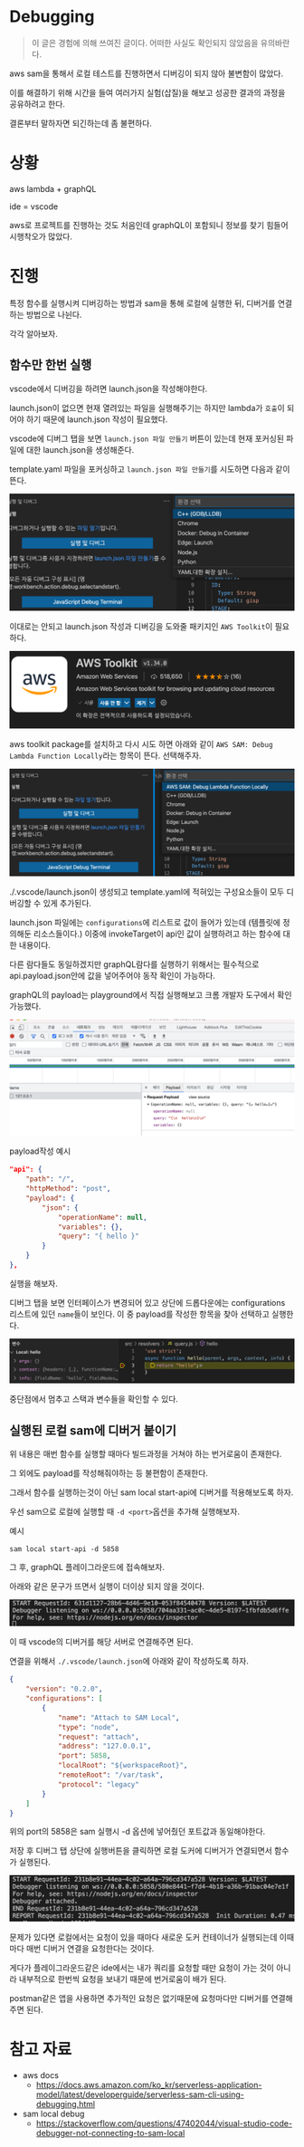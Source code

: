 # Debugging

> 이 글은 경험에 의해 쓰여진 글이다. 어떠한 사실도 확인되지 않았음을 유의바란다.

aws sam을 통해서 로컬 테스트를 진행하면서 디버깅이 되지 않아 불변함이 많았다.

이를 해결하기 위해 시간을 들여 여러가지 실험(삽질)을 해보고 성공한 결과의 과정을 공유하려고 한다.

결론부터 말하자면 되긴하는데 좀 불편하다.

# 상황

aws lambda + graphQL

ide = vscode

aws로 프로젝트를 진행하는 것도 처음인데 graphQL이 포함되니 정보를 찾기 힘들어 시행착오가 많았다.

# 진행

특정 함수를 실행시켜 디버깅하는 방법과 sam을 통해 로컬에 실행한 뒤, 디버거를 연결하는 방법으로 나뉜다.

각각 알아보자.

## 함수만 한번 실행

vscode에서 디버깅을 하려면 launch.json을 작성해야한다.

launch.json이 없으면 현재 열려있는 파일을 실행해주기는 하지만 lambda가 `호출`이 되어야 하기 때문에 launch.json 작성이 필요했다.

vscode에 디버그 탭을 보면 `launch.json 파일 만들기` 버튼이 있는데 현재 포커싱된 파일에 대한 launch.json을 생성해준다.

template.yaml 파일을 포커싱하고 `launch.json 파일 만들기`를 시도하면 다음과 같이 뜬다.

![aws패키지 없이 시도](./img/without_aws_package.png)

이대로는 안되고 launch.json 작성과 디버깅을 도와줄 패키지인 `AWS Toolkit`이 필요하다.

![aws패키지](./img/aws_package.png)

aws toolkit package를 설치하고 다시 시도 하면 아래와 같이 `AWS SAM: Debug Lambda Function Locally`라는 항목이 뜬다. 선택해주자.

![aws패키지 있이 시도](./img/with_aws_package.png)

./.vscode/launch.json이 생성되고 template.yaml에 적혀있는 구성요소들이 모두 디버깅할 수 있게 추가된다.

launch.json 파일에는 `configurations`에 리스트로 값이 들어가 있는데 (템플릿에 정의해둔 리소스들이다.) 이중에 invokeTarget이 api인 값이 실행하려고 하는 함수에 대한 내용이다.

다른 람다들도 동일하겠지만 graphQL람다를 실행하기 위해서는 필수적으로 api.payload.json안에 값을 넣어주어야 동작 확인이 가능하다.

graphQL의 payload는 playground에서 직접 실행해보고 크롬 개발자 도구에서 확인 가능했다.

![aws패키지 있이 시도](./img/how_to_check_payload.png)

payload작성 예시

```json
"api": {
    "path": "/",
    "httpMethod": "post",
    "payload": {
        "json": {
            "operationName": null,
            "variables": {},
            "query": "{ hello }"
        }
    }
},
```

실행을 해보자.

디버그 탭을 보면 인터페이스가 변경되어 있고 상단에 드롭다운에는 configurations 리스트에 있던 `name`들이 보인다. 이 중 payload를 작성한 항목을 찾아 선택하고 실행한다.

![중단점](./img/breakpoint.png)

중단점에서 멈추고 스택과 변수들을 확인할 수 있다.

## 실행된 로컬 sam에 디버거 붙이기

위 내용은 매번 함수를 실행할 때마다 빌드과정을 거쳐야 하는 번거로움이 존재한다.

그 외에도 payload를 작성해줘야하는 등 불편함이 존재한다.

그래서 함수를 실행하는것이 아닌 sam local start-api에 디버거를 적용해보도록 하자.

우선 sam으로 로컬에 실행할 때 `-d <port>`옵션을 추가해 실행해보자.

예시
```shell
sam local start-api -d 5858
```

그 후, graphQL 플레이그라운드에 접속해보자.

아래와 같은 문구가 뜨면서 실행이 더이상 되지 않을 것이다.

![디버거 연결 대기](./img/waiting_debugger.png)

이 때 vscode의 디버거를 해당 서버로 연결해주면 된다.

연결을 위해서 `./.vscode/launch.json`에 아래와 같이 작성하도록 하자.

```json
{
    "version": "0.2.0",
    "configurations": [
        {
            "name": "Attach to SAM Local",
            "type": "node",
            "request": "attach",
            "address": "127.0.0.1",
            "port": 5858,
            "localRoot": "${workspaceRoot}",
            "remoteRoot": "/var/task",
            "protocol": "legacy"
        }
    ]
}
```

위의 port의 5858은 sam 실행시 -d 옵션에 넣어줬던 포트값과 동일해야한다.

저장 후 디버그 탭 상단에 실행버튼을 클릭하면 로컬 도커에 디버거가 연결되면서 함수가 실행된다.

![디버거 연결 대기](./img/debugger_attached.png)

문제가 있다면 로컬에서는 요청이 있을 때마다 새로운 도커 컨테이너가 실행되는데 이때마다 매번 디버거 연결을 요청한다는 것이다.

게다가 플레이그라운드같은 ide에서는 내가 쿼리를 요청할 때만 요청이 가는 것이 아니라 내부적으로 한번씩 요청을 보내기 때문에 번거로움이 배가 된다.

postman같은 앱을 사용하면 추가적인 요청은 없기때문에 요청마다만 디버거를 연결해주면 된다.

# 참고 자료
* aws docs
    * https://docs.aws.amazon.com/ko_kr/serverless-application-model/latest/developerguide/serverless-sam-cli-using-debugging.html
* sam local debug
    * https://stackoverflow.com/questions/47402044/visual-studio-code-debugger-not-connecting-to-sam-local